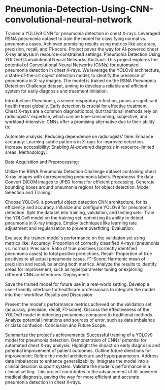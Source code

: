 # Pneumonia-Detection-Using-CNN-convolutional-neural-network
Trained a YOLOv9 CNN for pneumonia detection in chest X-rays. Leveraged RSNA pneumonia dataset to train the model for classifying normal vs. pneumonia cases. Achieved promising results using metrics like accuracy, precision, recall, and F1-score. Project paves the way for AI-powered chest X-ray analysis in resource-constrained settings.
Pneumonia Detection Using YOLOv9 Convolutional Neural Networks Abstract: This project explores the potential of Convolutional Neural Networks (CNNs) for automated pneumonia detection in chest X-rays. We leverage the YOLOv9 architecture, a state-of-the-art object detection model, to identify the presence of pneumonia in X-ray images. The model is trained on the RSNA Pneumonia Detection Challenge dataset, aiming to develop a reliable and efficient system for early diagnosis and treatment initiation.

Introduction: Pneumonia, a severe respiratory infection, poses a significant health threat globally. Early detection is crucial for effective treatment. Chest X-rays are a common diagnostic tool, but traditional methods rely on radiologists' expertise, which can be time-consuming, subjective, and workload-intensive. CNNs offer a promising alternative due to their ability to:

Automate analysis: Reducing dependence on radiologists' time. Enhance accuracy: Learning subtle patterns in X-rays for improved detection. Increase accessibility: Enabling AI-powered diagnosis in resource-limited areas. Methodology:

Data Acquisition and Preprocessing:

Utilize the RSNA Pneumonia Detection Challenge dataset containing chest X-ray images with corresponding pneumonia labels. Preprocess the data: Convert DICOM images to JPEG format for efficient processing. Generate bounding boxes around pneumonia regions for object detection. Model Selection and Training:

Choose YOLOv9, a powerful object detection CNN architecture, for its efficiency and accuracy. Initialize and configure YOLOv9 for pneumonia detection. Split the dataset into training, validation, and testing sets. Train the YOLOv9 model on the training set, optimizing its ability to detect pneumonia in X-ray images. Employ techniques like learning rate adjustment and regularization to prevent overfitting. Evaluation:

Evaluate the trained model's performance on the validation set using metrics like: Accuracy: Proportion of correctly classified X-rays (pneumonia vs. normal). Precision: Ratio of true positives (correctly identified pneumonia cases) to total positive predictions. Recall: Proportion of true positives to all actual pneumonia cases. F1-Score: Harmonic mean of precision and recall, balancing both metrics. Analyze the results to identify areas for improvement, such as hyperparameter tuning or exploring different CNN architectures. Deployment:

Save the trained model for future use in a real-world setting. Develop a user-friendly interface for healthcare professionals to integrate the model into their workflow. Results and Discussion:

Present the model's performance metrics achieved on the validation set (accuracy, precision, recall, F1-score). Discuss the effectiveness of the YOLOv9 model in detecting pneumonia compared to traditional methods. Analyze potential limitations and sources of error, such as data imbalance or class confusion. Conclusion and Future Scope:

Summarize the project's achievements: Successful training of a YOLOv9 model for pneumonia detection. Demonstration of CNNs' potential for automated chest X-ray analysis. Highlight the impact on early diagnosis and potential improvement of patient outcomes. Outline future directions for improvement: Refine the model architecture and hyperparameters. Address data imbalances to enhance generalizability. Integrate the model into a clinical decision support system. Validate the model's performance in a clinical setting. This project contributes to the advancement of AI-powered medical diagnosis, paving the way for more efficient and accurate pneumonia detection in chest X-rays.
